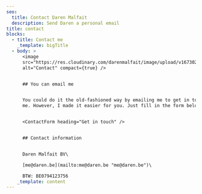 ```yaml
---
seo:
  title: Contact Daren Malfait
  description: Send Daren a personal email
title: contact
blocks:
  - title: Contact me
    _template: bigTitle
  - body: >
      <image
      src="https://res.cloudinary.com/darenmalfait/image/upload/v1673024309/Daren_plastic_telephone_pixar_style_3d_render_solid_background_2a4a2aae-a901-4c18-8bd3-a1da71c0e269-removebg-preview_wmlyvr.png"
      alt="Contact" compact={true} />


      ## You can email me


      You could do it the old-fashioned way by emailing me to get in touch with
      me. However, I made it easier for you. Just fill in the form below.


      <ContactForm heading="Get in touch" />


      ## Contact information


      Daren Malfait BV\

      [me@daren.be](mailto:me@daren.be "me@daren.be")\

      BTW: BE0794123756
    _template: content
---
```








